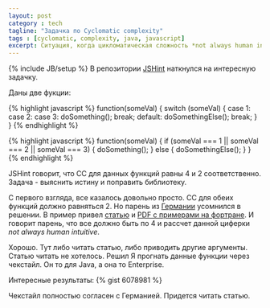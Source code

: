 ```yaml
---
layout: post
category : tech
tagline: "Задачка по Cyclomatic complexity"
tags : [cyclomatic, complexity, java, javascript]
excerpt: Ситуация, когда цикломатическая сложность *not always human intuitive*
---
```

{% include JB/setup %}
В репозитории [JSHint](https://github.com/jshint/jshint) наткнулся на интересную задачку.

Даны две фукции:


{% highlight javascript %}
function(someVal) {
    switch (someVal) {
        case 1:
        case 2:
        case 3:
            doSomething();
            break;
        default:
            doSomethingElse();
            break;
    }
}
{% endhighlight %}

{% highlight javascript %}
function(someVal) {
    if (someVal === 1 || someVal === 2 || someVal === 3) {
        doSomething();
    } else {
        doSomethingElse();
    }
}
{% endhighlight %}

JSHint говорит, что СС для данных функций равны 4 и 2 соответственно.
Задача - выяснить истину и поправить библиотеку.

С первого взгляда, все казалось довольно просто. СС для обеих функций должно равняться 2.
Но парень из [Германии](https://github.com/WolfgangKluge) усомнился в решении.
В пример привел [статью](http://gmetrics.sourceforge.net/gmetrics-CyclomaticComplexityMetric.html) и [PDF с примерами на фортране](http://www.literateprogramming.com/mccabe.pdf).
И говорит парень, что все должно быть по 4 и рассчет данной циферки *not always human intuitive*.

Хорошо. Тут либо читать статью, либо приводить другие аргументы. Статью читать не хотелось. Решил Я прогнать данные функции через чекстайл. Он то для Java, а она то Enterprise.

Интересные результаты:
{% gist 6078981 %}

Чекстайл полностью согласен с Германией. Придется читать статью.
